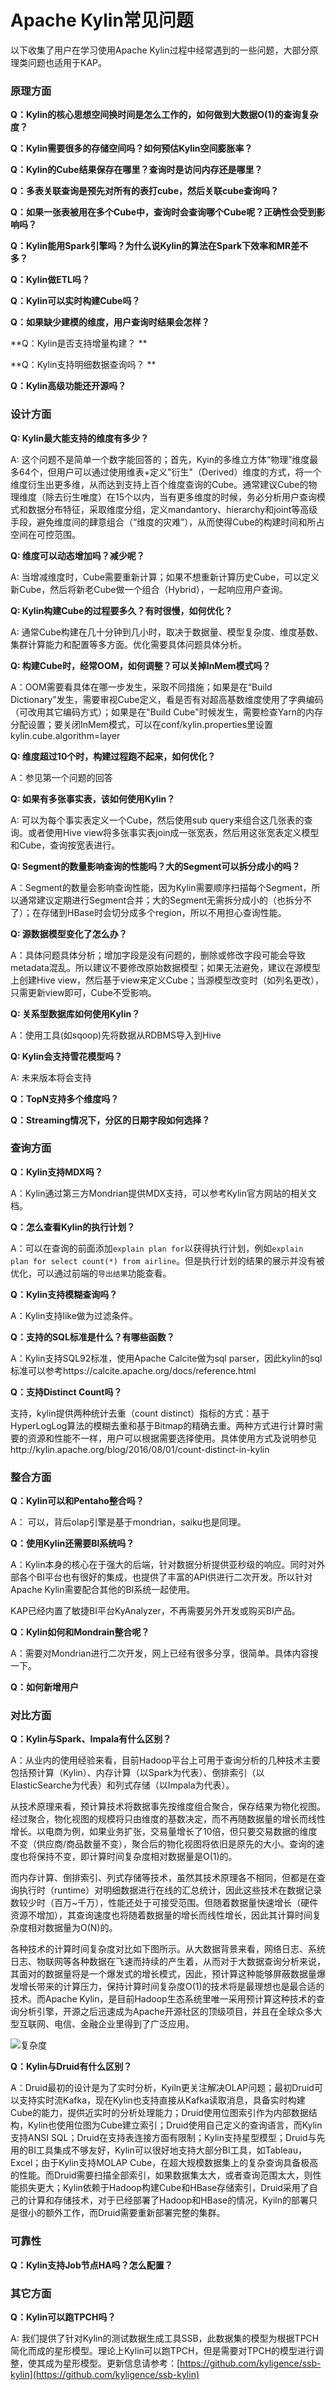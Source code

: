 # Apache Kylin常见问题

以下收集了用户在学习使用Apache Kylin过程中经常遇到的一些问题，大部分原理类问题也适用于KAP。

### 原理方面

**Q：Kylin的核心思想空间换时间是怎么工作的，如何做到大数据O(1)的查询复杂度？**

**Q：Kylin需要很多的存储空间吗？如何预估Kylin空间膨胀率？**

**Q：Kylin的Cube结果保存在哪里？查询时是访问内存还是哪里？**

**Q：多表关联查询是预先对所有的表打cube，然后关联cube查询吗？**

**Q：如果一张表被用在多个Cube中，查询时会查询哪个Cube呢？正确性会受到影响吗？**

**Q：Kylin能用Spark引擎吗？为什么说Kylin的算法在Spark下效率和MR差不多？**

**Q：Kylin做ETL吗？**

**Q：Kylin可以实时构建Cube吗？**

**Q：如果缺少建模的维度，用户查询时结果会怎样？**

**Q：Kylin是否支持增量构建？ **

**Q：Kylin支持明细数据查询吗？ **

**Q：Kylin高级功能还开源吗？**

### 设计方面

**Q: Kylin最大能支持的维度有多少？**

A: 这个问题不是简单一个数字能回答的；首先，Kyin的多维立方体“物理”维度最多64个，但用户可以通过使用维表+定义"衍生"（Derived）维度的方式，将一个维度衍生出更多维，从而达到支持上百个维度查询的Cube。通常建议Cube的物理维度（除去衍生唯度）在15个以内，当有更多维度的时候，务必分析用户查询模式和数据分布特征，采取维度分组，定义mandantory、hierarchy和joint等高级手段，避免维度间的肆意组合（“维度的灾难”），从而使得Cube的构建时间和所占空间在可控范围。


**Q: 维度可以动态增加吗？减少呢？**

A: 当增减维度时，Cube需要重新计算；如果不想重新计算历史Cube，可以定义新Cube，然后将新老Cube做一个组合（Hybrid），一起响应用户查询。

**Q: Kylin构建Cube的过程要多久？有时很慢，如何优化？**

A: 通常Cube构建在几十分钟到几小时，取决于数据量、模型复杂度、维度基数、集群计算能力和配置等多方面。优化需要具体问题具体分析。

**Q: 构建Cube时，经常OOM，如何调整？可以关掉InMem模式吗？**

A：OOM需要看具体在哪一步发生，采取不同措施；如果是在“Build Dictionary”发生，需要审视Cube定义，看是否有对超高基数维度使用了字典编码（可改用其它编码方式）；如果是在"Build Cube"时候发生，需要检查Yarn的内存分配设置；要关闭InMem模式，可以在conf/kylin.properties里设置kylin.cube.algorithm=layer

**Q: 维度超过10个时，构建过程跑不起来，如何优化？**

A：参见第一个问题的回答

**Q: 如果有多张事实表，该如何使用Kylin？**

A: 可以为每个事实表定义一个Cube，然后使用sub query来组合这几张表的查询。或者使用Hive view将多张事实表join成一张宽表，然后用这张宽表定义模型和Cube，查询按宽表进行。

**Q: Segment的数量影响查询的性能吗？大的Segment可以拆分成小的吗？**

A：Segment的数量会影响查询性能，因为Kylin需要顺序扫描每个Segment，所以通常建议定期进行Segment合并；大的Segment无需拆分成小的（也拆分不了）；在存储到HBase时会切分成多个region，所以不用担心查询性能。

**Q: 源数据模型变化了怎么办？**

A：具体问题具体分析；增加字段是没有问题的，删除或修改字段可能会导致metadata混乱。所以建议不要修改原始数据模型；如果无法避免，建议在源模型上创建Hive view，然后基于view来定义Cube；当源模型改变时（如列名更改），只需更新view即可，Cube不受影响。

**Q: 关系型数据库如何使用Kylin？**

A：使用工具(如sqoop)先将数据从RDBMS导入到Hive

**Q: Kylin会支持雪花模型吗？**

A: 未来版本将会支持

**Q：TopN支持多个维度吗？**

**Q：Streaming情况下，分区的日期字段如何选择？**

### 查询方面

**Q：Kylin支持MDX吗？**

A：Kylin通过第三方Mondrian提供MDX支持，可以参考Kylin官方网站的相关文档。

**Q：怎么查看Kylin的执行计划？**

A：可以在查询的前面添加``explain plan for``以获得执行计划，例如```explain plan for select count(*) from airline```。但是执行计划的结果的展示并没有被优化，可以通过前端的``导出结果``功能查看。

**Q：Kylin支持模糊查询吗？**

A：Kylin支持like做为过滤条件。

**Q：支持的SQL标准是什么？有哪些函数？**

A：Kylin支持SQL92标准，使用Apache Calcite做为sql parser，因此kylin的sql标准可以参考https://calcite.apache.org/docs/reference.html

**Q：支持Distinct Count吗？**

支持，kylin提供两种统计去重（count distinct）指标的方式：基于HyperLogLog算法的模糊去重和基于Bitmap的精确去重。两种方式进行计算时需要的资源和性能不一样，用户可以根据需要选择使用。具体使用方式及说明参见http://kylin.apache.org/blog/2016/08/01/count-distinct-in-kylin 

### 整合方面

**Q：Kylin可以和Pentaho整合吗？**

A： 可以，背后olap引擎是基于mondrian，saiku也是同理。

**Q：使用Kylin还需要BI系统吗？**

A：Kylin本身的核心在于强大的后端，针对数据分析提供亚秒级的响应。同时对外部各个BI平台也有很好的集成，也提供了丰富的API供进行二次开发。所以针对Apache Kylin需要配合其他的BI系统一起使用。

KAP已经内置了敏捷BI平台KyAnalyzer，不再需要另外开发或购买BI产品。

**Q：Kylin如何和Mondrain整合呢？**

A：需要对Mondrian进行二次开发，网上已经有很多分享，很简单。具体内容搜一下。

**Q：如何新增用户**



### 对比方面

**Q：Kylin与Spark、Impala有什么区别？**

A：从业内的使用经验来看，目前Hadoop平台上可用于查询分析的几种技术主要包括预计算（Kylin）、内存计算（以Spark为代表）、倒排索引（以ElasticSearche为代表）和列式存储（以Impala为代表）。

从技术原理来看，预计算技术将数据事先按维度组合聚合，保存结果为物化视图。经过聚合，物化视图的规模将只由维度的基数决定，而不再随数据量的增长而线性增长。以电商为例，如果业务扩张，交易量增长了10倍，但只要交易数据的维度不变（供应商/商品数量不变），聚合后的物化视图将依旧是原先的大小。查询的速度也将保持不变，即计算时间复杂度相对数据量是O(1)的。

而内存计算、倒排索引、列式存储等技术，虽然其技术原理各不相同，但都是在查询执行时（runtime）对明细数据进行在线的汇总统计，因此这些技术在数据记录数较少时（百万~千万），性能还处于可接受范围。但随着数据量快速增长（硬件资源不增加），其查询速度也将随着数据量的增长而线性增长，因此其计算时间复杂度相对数据量为O(N)的。

各种技术的计算时间复杂度对比如下图所示。从大数据背景来看，网络日志、系统日志、物联网等各种数据在飞速而持续的产生着，从而对于大数据查询分析来说，其面对的数据量将是一个爆发式的增长模式，因此，预计算这种能够屏蔽数据量爆发增长带来的计算压力，保持计算时间复杂度O(1)的技术将是最理想也是最合适的技术。而Apache Kylin，是目前Hadoop生态系统里唯一采用预计算这种技术的查询分析引擎，开源之后迅速成为Apache开源社区的顶级项目，并且在全球众多大型互联网、电信、金融企业里得到了广泛应用。

![复杂度](images/complexity.png)

**Q：Kylin与Druid有什么区别？**

A：Druid最初的设计是为了实时分析，Kyiln更关注解决OLAP问题；最初Druid可以支持实时流Kafka，现在Kylin也支持直接从Kafka读取消息，具备实时构建Cube的能力，提供近实时的分析处理能力；Druid使用位图索引作为内部数据结构，Kylin也使用位图为Cube建立索引；Druid使用自己定义的查询语言，而Kylin支持ANSI SQL；Druid在支持表连接方面有限制；Kylin支持星型模型；Druid与先用的BI工具集成不够友好，Kylin可以很好地支持大部分BI工具，如Tableau，Excel；由于Kylin支持MOLAP Cube，在超大规模数据集上的复杂查询具备极高的性能。而Druid需要扫描全部索引，如果数据集太大，或者查询范围太大，则性能损失更大；Kylin依赖于Hadoop构建Cube和HBase存储索引，Druid采用了自己的计算和存储技术，对于已经部署了Hadoop和HBase的情况，Kyiln的部署只是很小的额外工作，而Druid需要重新部署完整的集群。

### 可靠性

**Q：Kylin支持Job节点HA吗？怎么配置？**

### 其它方面

**Q：Kylin可以跑TPCH吗？**

A: 我们提供了针对Kylin的测试数据生成工具SSB，此数据集的模型为根据TPCH简化而成的星形模型。理论上Kylin可以跑TPCH，但是需要对TPCH的模型进行调整，使其成为星形模型。更新信息请参考：[https://github.com/kyligence/ssb-kylin](https://github.com/kyligence/ssb-kylin)


